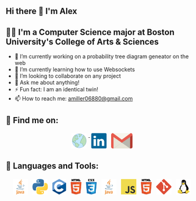 ## Hi there 👋 I'm Alex

<!--
**alexjmiller5/alexjmiller5** is a ✨ _special_ ✨ repository because its `README.md` (this file) appears on your GitHub profile.

Here are some ideas to get you started:

- 🔭 I’m currently working on ...
- 🌱 I’m currently learning ...
- 👯 I’m looking to collaborate on ...
- 🤔 I’m looking for help with ...
- 💬 Ask me about ...
- 📫 How to reach me: ...
- 😄 Pronouns: ...
- ⚡ Fun fact: ...
-->
## 👨‍💻 I'm a Computer Science major at Boston University's College of Arts & Sciences
 - 🔭 I’m currently working on a probability tree diagram geneator on the web
 - 🌱 I’m currently learning how to use Websockets
 - 👯 I’m looking to collaborate on any project
 - 💬 Ask me about anything!
 - ⚡ Fun fact: I am an identical twin!
 - 📫 How to reach me: amiller06880@gmail.com

## :email: Find me on:  
<p align="center">
 <a href="https://github.com/alexjmiller5/" target="_blank" rel="noopener noreferrer"> <img src="assets/globe(17).png" height="40" style="vertical-align:top; margin:4px" target="_blank"> </a>
 <a href="https://www.linkedin.com/in/alex-miller512/" target="_blank" rel="noopener noreferrer"> <img src="assets/linkedin-icon-2.svg" height="40" style="vertical-align:top; margin:4px" target="_blank"></a>
 <a href="mailto:amiller06880@gmail.com"> <img src="assets/gmail-icon.svg" alt="Python" height="40" style="vertical-align:top; margin:4px" target="_blank"></a> 
</p>  

## 🧰 Languages and Tools:
<p align="center">
<img src="assets/java.svg" alt="Java" height="40" style="vertical-align:top; margin:4px" target="_blank">
<img src="assets/python.png" alt="Python" height="40" style="vertical-align:top; margin:4px" target="_blank">
<img src="assets/c.png" alt="C" height="40" style="vertical-align:top; margin:4px" target="_blank">
<img src="assets/html5.svg" alt="HTML" height="40" style="vertical-align:top; margin:4px" target="_blank">
<img src="assets/css-5.svg" alt="CSS" height="40" style="vertical-align:top; margin:4px" target="_blank">
<img src="assets/java.svg" alt="Boostrap" height="40" style="vertical-align:top; margin:4px" target="_blank">
<img src="assets/logo-javascript.svg" alt="JavaScript" height="40" style="vertical-align:top; margin:4px" target="_blank">
<img src="assets/html5.svg" alt="HTML" height="40" style="vertical-align:top; margin:4px" target="_blank">
<img src="assets/git-icon.svg" alt="Git" height="40" style="vertical-align:top; margin:4px" target="_blank">
<img src="assets/linux-tux.svg" alt="Linux" height="40" style="vertical-align:top; margin:4px" alt="Windows" height="40" style="vertical-align:top; margin:4px" target="_blank">
<!-- <img src="assets/typescript.svg" alt="TypeScript" height="40" style="vertical-align:top; margin:4px"> -->
<!-- <img src="assets/angular-icon-1.svg" alt="Angular" height="40" style="vertical-align:top; margin:4px"> -->
<!-- <img src="assets/react-2.svg" alt="React" height="40" style="vertical-align:top; margin:4px">   -->
<!-- <img src="assets/c--4.svg" alt="C#" height="40" style="vertical-align:top; margin:4px"> -->
<!-- <img src="assets/dot-net-core-7.svg" alt=".NET Core" height="40" style="vertical-align:top; margin:4px"> -->
</p>

<!---
- 👋 Hi, I’m @alexjmiller5
- 👀 I’m interested in computer science!
- 🌱 I’m currently learning at Boston University!
- 💞️ I’m looking to collaborate on lots of projects!
- 📫 How to reach me: alexjmil@bu.edu
--->
<!---
alexjmiller5/alexjmiller5 is a ✨ special ✨ repository because its `README.md` (this file) appears on your GitHub profile.
You can click the Preview link to take a look at your changes.
--->
